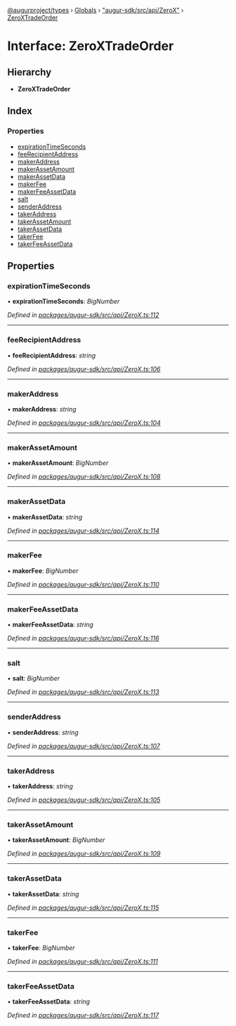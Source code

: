 [@augurproject/types](../README.md) › [Globals](../globals.md) › ["augur-sdk/src/api/ZeroX"](../modules/_augur_sdk_src_api_zerox_.md) › [ZeroXTradeOrder](_augur_sdk_src_api_zerox_.zeroxtradeorder.md)

# Interface: ZeroXTradeOrder

## Hierarchy

* **ZeroXTradeOrder**

## Index

### Properties

* [expirationTimeSeconds](_augur_sdk_src_api_zerox_.zeroxtradeorder.md#expirationtimeseconds)
* [feeRecipientAddress](_augur_sdk_src_api_zerox_.zeroxtradeorder.md#feerecipientaddress)
* [makerAddress](_augur_sdk_src_api_zerox_.zeroxtradeorder.md#makeraddress)
* [makerAssetAmount](_augur_sdk_src_api_zerox_.zeroxtradeorder.md#makerassetamount)
* [makerAssetData](_augur_sdk_src_api_zerox_.zeroxtradeorder.md#makerassetdata)
* [makerFee](_augur_sdk_src_api_zerox_.zeroxtradeorder.md#makerfee)
* [makerFeeAssetData](_augur_sdk_src_api_zerox_.zeroxtradeorder.md#makerfeeassetdata)
* [salt](_augur_sdk_src_api_zerox_.zeroxtradeorder.md#salt)
* [senderAddress](_augur_sdk_src_api_zerox_.zeroxtradeorder.md#senderaddress)
* [takerAddress](_augur_sdk_src_api_zerox_.zeroxtradeorder.md#takeraddress)
* [takerAssetAmount](_augur_sdk_src_api_zerox_.zeroxtradeorder.md#takerassetamount)
* [takerAssetData](_augur_sdk_src_api_zerox_.zeroxtradeorder.md#takerassetdata)
* [takerFee](_augur_sdk_src_api_zerox_.zeroxtradeorder.md#takerfee)
* [takerFeeAssetData](_augur_sdk_src_api_zerox_.zeroxtradeorder.md#takerfeeassetdata)

## Properties

###  expirationTimeSeconds

• **expirationTimeSeconds**: *BigNumber*

*Defined in [packages/augur-sdk/src/api/ZeroX.ts:112](https://github.com/AugurProject/augur/blob/69c4be52bf/packages/augur-sdk/src/api/ZeroX.ts#L112)*

___

###  feeRecipientAddress

• **feeRecipientAddress**: *string*

*Defined in [packages/augur-sdk/src/api/ZeroX.ts:106](https://github.com/AugurProject/augur/blob/69c4be52bf/packages/augur-sdk/src/api/ZeroX.ts#L106)*

___

###  makerAddress

• **makerAddress**: *string*

*Defined in [packages/augur-sdk/src/api/ZeroX.ts:104](https://github.com/AugurProject/augur/blob/69c4be52bf/packages/augur-sdk/src/api/ZeroX.ts#L104)*

___

###  makerAssetAmount

• **makerAssetAmount**: *BigNumber*

*Defined in [packages/augur-sdk/src/api/ZeroX.ts:108](https://github.com/AugurProject/augur/blob/69c4be52bf/packages/augur-sdk/src/api/ZeroX.ts#L108)*

___

###  makerAssetData

• **makerAssetData**: *string*

*Defined in [packages/augur-sdk/src/api/ZeroX.ts:114](https://github.com/AugurProject/augur/blob/69c4be52bf/packages/augur-sdk/src/api/ZeroX.ts#L114)*

___

###  makerFee

• **makerFee**: *BigNumber*

*Defined in [packages/augur-sdk/src/api/ZeroX.ts:110](https://github.com/AugurProject/augur/blob/69c4be52bf/packages/augur-sdk/src/api/ZeroX.ts#L110)*

___

###  makerFeeAssetData

• **makerFeeAssetData**: *string*

*Defined in [packages/augur-sdk/src/api/ZeroX.ts:116](https://github.com/AugurProject/augur/blob/69c4be52bf/packages/augur-sdk/src/api/ZeroX.ts#L116)*

___

###  salt

• **salt**: *BigNumber*

*Defined in [packages/augur-sdk/src/api/ZeroX.ts:113](https://github.com/AugurProject/augur/blob/69c4be52bf/packages/augur-sdk/src/api/ZeroX.ts#L113)*

___

###  senderAddress

• **senderAddress**: *string*

*Defined in [packages/augur-sdk/src/api/ZeroX.ts:107](https://github.com/AugurProject/augur/blob/69c4be52bf/packages/augur-sdk/src/api/ZeroX.ts#L107)*

___

###  takerAddress

• **takerAddress**: *string*

*Defined in [packages/augur-sdk/src/api/ZeroX.ts:105](https://github.com/AugurProject/augur/blob/69c4be52bf/packages/augur-sdk/src/api/ZeroX.ts#L105)*

___

###  takerAssetAmount

• **takerAssetAmount**: *BigNumber*

*Defined in [packages/augur-sdk/src/api/ZeroX.ts:109](https://github.com/AugurProject/augur/blob/69c4be52bf/packages/augur-sdk/src/api/ZeroX.ts#L109)*

___

###  takerAssetData

• **takerAssetData**: *string*

*Defined in [packages/augur-sdk/src/api/ZeroX.ts:115](https://github.com/AugurProject/augur/blob/69c4be52bf/packages/augur-sdk/src/api/ZeroX.ts#L115)*

___

###  takerFee

• **takerFee**: *BigNumber*

*Defined in [packages/augur-sdk/src/api/ZeroX.ts:111](https://github.com/AugurProject/augur/blob/69c4be52bf/packages/augur-sdk/src/api/ZeroX.ts#L111)*

___

###  takerFeeAssetData

• **takerFeeAssetData**: *string*

*Defined in [packages/augur-sdk/src/api/ZeroX.ts:117](https://github.com/AugurProject/augur/blob/69c4be52bf/packages/augur-sdk/src/api/ZeroX.ts#L117)*

